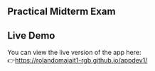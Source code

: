 ## Practical Midterm Exam 
## Live Demo
You can view the live version of the app here:  
👉https://rolandomajait1-rgb.github.io/appdev1/



